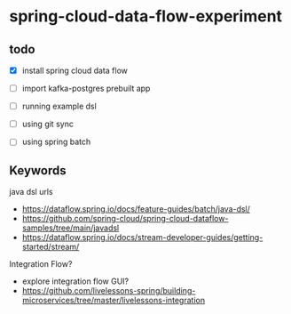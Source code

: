 # spring-cloud-data-flow-experiment

## todo
- [x] install spring cloud data flow
- [ ] import kafka-postgres prebuilt app
- [ ] running example dsl
- [ ] using git sync
- [ ] using spring batch


## Keywords
java dsl
urls
- https://dataflow.spring.io/docs/feature-guides/batch/java-dsl/
- https://github.com/spring-cloud/spring-cloud-dataflow-samples/tree/main/javadsl
- https://dataflow.spring.io/docs/stream-developer-guides/getting-started/stream/

Integration Flow?
- explore integration flow GUI?
- https://github.com/livelessons-spring/building-microservices/tree/master/livelessons-integration